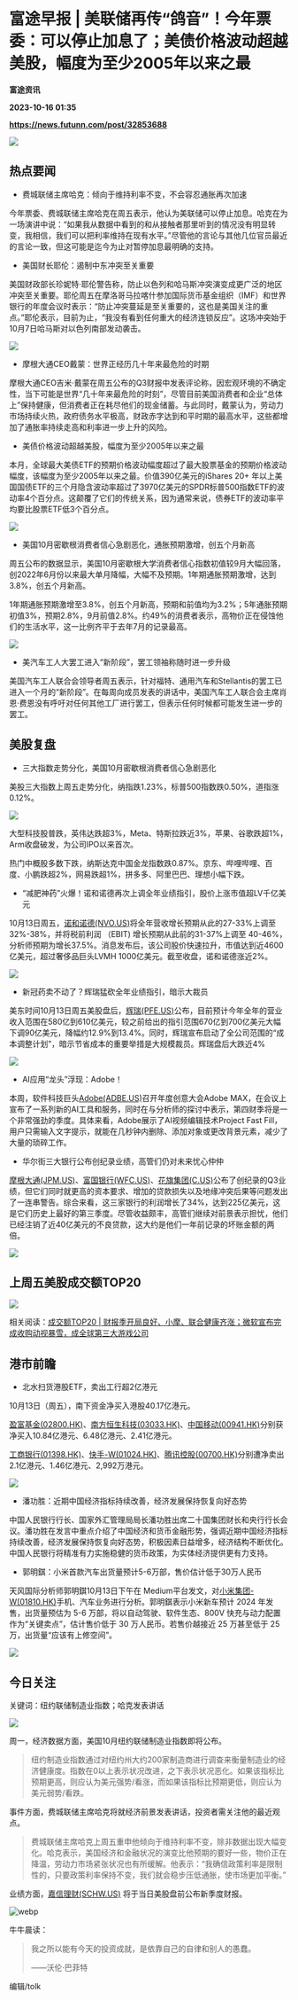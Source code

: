 # 富途早报 | 美联储再传“鸽音”！今年票委：可以停止加息了；美债价格波动超越美股，幅度为至少2005年以来之最
**富途资讯**

**2023-10-16 01:35**

**https://news.futunn.com/post/32853688**

![](https://postimg.futunn.com/16959434144682120106353.png?imageMogr2/ignore-error/1/format/webp)

热点要闻
----

*   费城联储主席哈克：倾向于维持利率不变，不会容忍通胀再次加速
    

今年票委、费城联储主席哈克在周五表示，他认为美联储可以停止加息。哈克在为一场演讲中说：“如果我从数据中看到的和从接触者那里听到的情况没有明显转变，我相信，我们可以把利率维持在现有水平。”尽管他的言论与其他几位官员最近的言论一致，但这可能是迄今为止对暂停加息最明确的支持。

*   美国财长耶伦：遏制中东冲突至关重要
    

美国财政部长珍妮特·耶伦警告称，防止以色列和哈马斯冲突演变成更广泛的地区冲突至关重要。耶伦周五在摩洛哥马拉喀什参加国际货币基金组织（IMF）和世界银行的年度会议时表示：“防止冲突蔓延是至关重要的，这也是美国关注的重点。”耶伦表示，目前为止，“我没有看到任何重大的经济连锁反应”。这场冲突始于10月7日哈马斯对以色列南部发动袭击。

![](https://postimg.futunn.com/16974124277364909560118.jpeg)

*   摩根大通CEO戴蒙：世界正经历几十年来最危险的时期
    

摩根大通CEO吉米·戴蒙在周五公布的Q3财报中发表评论称，因宏观环境的不确定性，当下可能是世界“几十年来最危险的时刻”，尽管目前美国消费者和企业“总体上”保持健康，但消费者正在耗尽他们的现金储蓄。与此同时，戴蒙认为，劳动力市场持续火热，政府债务水平极高，财政赤字达到和平时期的最高水平，这些都增加了通胀率持续走高和利率进一步上升的风险。

*   美债价格波动超越美股，幅度为至少2005年以来之最
    

本月，全球最大美债ETF的预期价格波动幅度超过了最大股票基金的预期价格波动幅度，该幅度为至少2005年以来之最。价值390亿美元的iShares 20+ 年以上美国国债ETF的三个月隐含波动率超过了3970亿美元的SPDR标普500指数ETF的波动率4个百分点。这颠覆了它们的传统关系，因为通常来说，债券ETF的波动率平均要比股票ETF低3个百分点。

![](https://postimg.futunn.com/16974123821888762211201.jpeg)

*   美国10月密歇根消费者信心急剧恶化，通胀预期激增，创五个月新高
    

周五公布的数据显示，美国10月密歇根大学消费者信心指数初值较9月大幅回落，创2022年6月份以来最大单月降幅，大幅不及预期。1年期通胀预期激增，达到3.8%，创五个月新高。

1年期通胀预期激增至3.8%，创五个月新高，预期和前值均为3.2%；5年通胀预期初值3%，预期2.8%，9月前值2.8%。约49%的消费者表示，高物价正在侵蚀他们的生活水平，这一比例齐平于去年7月的记录最高。

![](https://postimg.futunn.com/16974121367463991788772.jpeg)

*   美汽车工人大罢工进入“新阶段”，罢工领袖称随时进一步升级
    

美国汽车工人联合会领导者周五表示，针对福特、通用汽车和Stellantis的罢工已进入一个月的“新阶段”。在每周向成员发表的讲话中，美国汽车工人联合会主席肖恩·费恩没有呼吁对任何其他工厂进行罢工，但表示任何时候都可能发生进一步的罢工。

美股复盘
----

*   三大指数走势分化，美国10月密歇根消费者信心急剧恶化
    

美股三大指数上周五走势分化，纳指跌1.23%，标普500指数跌0.50%，道指涨0.12%。

![](https://postimg.futunn.com/1697413261019750784520.png)

大型科技股普跌，英伟达跌超3%，Meta、特斯拉跌近3%，苹果、谷歌跌超1%，Arm收盘破发，为公司IPO以来首次。

热门中概股多数下跌，纳斯达克中国金龙指数跌0.87%。京东、哔哩哔哩、百度、小鹏跌超2%，网易跌超1%，拼多多、阿里巴巴、理想小幅下跌。

*   “减肥神药”火爆！诺和诺德再次上调全年业绩指引，股价上涨市值超LV千亿美元
    

10月13日周五，[诺和诺德(NVO.US)](https://www.futunn.com/quote/stock?m=us&code=NVO)将全年营收增长预期从此的27-33%上调至32%-38%，并将税前利润 （EBIT) 增长预期从此前的31-37%上调至 40-46%，分析师预期为增长37.5%。消息发布后，该公司股价快速拉升，市值达到近4600亿美元，超过奢侈品巨头LVMH 1000亿美元。截至收盘，诺和诺德涨近2%。

![](https://postimg.futunn.com/1697413719611139994283.png)

*   新冠药卖不动了？辉瑞猛砍全年业绩指引，暗示大裁员
    

美东时间10月13日周五美股盘后，[辉瑞(PFE.US)](https://www.futunn.com/quote/stock?m=us&code=PFE)公布，目前预计今年全年的营业收入范围在580亿到610亿美元，较之前给出的指引范围670亿到700亿美元大幅下调90亿美元，降幅约12.9%到13.4%。同时，辉瑞宣布启动了全公司范围的“成本调整计划”，暗示节省成本的重要举措是大规模裁员。辉瑞盘后大跌近4%

![](https://postimg.futunn.com/16974138695392841384047.png)

*   AI应用“龙头”浮现：Adobe！
    

本周，软件科技巨头[Adobe(ADBE.US)](https://www.futunn.com/quote/stock?m=us&code=ADBE)召开年度创意大会Adobe MAX，在会议上宣布了一系列新的AI工具和服务，同时在与分析师的探讨中表示，第四财季将是一个非常强劲的季度。具体来看，Adobe展示了AI视频编辑技术Project Fast Fill，用户只需输入文字提示，就能在几秒钟内删除、添加对象或更改背景元素，减少了大量的琐碎工作。

*   华尔街三大银行公布创纪录业绩，高管们仍对未来忧心仲仲
    

[摩根大通(JPM.US)](https://www.futunn.com/quote/stock?m=us&code=JPM)、[富国银行(WFC.US)](https://www.futunn.com/quote/stock?m=us&code=WFC)、[花旗集团(C.US)](https://www.futunn.com/quote/stock?m=us&code=C)公布了创纪录的Q3业绩，但它们同时就更高的资本要求、增加的贷款损失以及地缘冲突后果等问题发出了一连串警告。综合来看，这三家银行的利润增长了34%，达到225亿美元，这是它们历史上最好的第三季度。尽管收益颇丰，高管们继续对前景表示担忧，他们已经注销了近40亿美元的不良贷款，这大约是他们一年前记录的坏账金额的两倍。

![](https://postimg.futunn.com/16974142012178797911485.jpeg)

上周五美股成交额TOP20
-------------

![](https://postimg.futunn.com/16974143867324812848303.png)

相关阅读：[成交额TOP20 | 财报季开局良好、小摩、联合健康齐涨；微软宣布完成收购动视暴雪，成全球第三大游戏公司](https://news.futunn.com/hk/post/32838548?src=3&report_type=market&report_id=242048&is_recommendation=0&is_recommend_pos=1&futusource=news_headline_list&level=1&data_ticket=f1ca04e45f1d4c126bc6bff8caa1b4f0)

港市前瞻
----

*   北水扫货港股ETF，卖出工行超2亿港元
    

10月13日（周五），南下资金净买入港股40.17亿港元。

[盈富基金(02800.HK)](https://www.futunn.com/quote/stock?m=hk&code=02800)、[南方恒生科技(03033.HK)](https://www.futunn.com/quote/stock?m=hk&code=03033)、[中国移动(00941.HK)](https://www.futunn.com/quote/stock?m=hk&code=00941)分别获净买入10.84亿港元、6.48亿港元、2.41亿港元。

[工商银行(01398.HK)](https://www.futunn.com/quote/stock?m=hk&code=01398)、[快手-W(01024.HK)](https://www.futunn.com/quote/stock?m=hk&code=01024)、[腾讯控股(00700.HK)](https://www.futunn.com/quote/stock?m=hk&code=00700)分别遭净卖出2.1亿港元、1.46亿港元、2,992万港元。

![](https://newsfile.futunn.com/public/NN-PersistNewsContentImage/7781/20231013/SouthNorthBoundFlowAutoNews_20231013_southbound)

*   潘功胜：近期中国经济指标持续改善，经济发展保持恢复向好态势
    

中国人民银行行长、国家外汇管理局局长潘功胜出席二十国集团财长和央行行长会议。潘功胜在发言中重点介绍了中国经济和货币金融形势，强调近期中国经济指标持续改善，经济发展保持恢复向好态势，积极因素日益增多，经济结构不断优化。中国人民银行将精准有力实施稳健的货币政策，为实体经济提供更有力支持。

*   郭明錤：小米首款汽车出货量预计5-6万部，售价估计低于30万人民币
    

天风国际分析师郭明錤10月13日下午在 Medium平台发文，对[小米集团-W(01810.HK)](https://www.futunn.com/quote/stock?m=hk&code=01810)手机、汽车业务进行分析。郭明錤表示小米新车预计 2024 年发售，出货量预估为 5-6 万部，将以自动驾驶、软件生态、800V 快充与动力配置作为“关键卖点”，估计售价低于 30 万人民币。若售价越接近 25 万甚至低于 25 万，出货量“应该有上修空间”。

![](https://postimg.futunn.com/16974140910561883188809.png)

今日关注
----

关键词：纽约联储制造业指数；哈克发表讲话

![](https://postimg.futunn.com/16973534314274506632030.jpeg)

周一，经济数据方面，美国10月纽约联储制造业指数即将公布。

> 纽约制造业指数通过对纽约州大约200家制造商进行调查来衡量制造业的经济健康度。指数在0以上表示状况改进，之下表示状况恶化。如果该指标比预期更高，则应认为美元强势/看涨，而如果该指标比预期更低，则应认为美元弱势/看跌。

事件方面，费城联储主席哈克将就经济前景发表讲话，投资者需关注他的最近观点。

> 费城联储主席哈克上周五重申他倾向于维持利率不变，除非数据出现大幅变化。哈克表示，美国经济和金融状况的演变比他预期的要好一些，物价正在降温，劳动力市场紧张状况也有所缓解。他表示：“我确信政策利率是限制性的，只要政策利率保持不变，我们就会稳步压低通胀，使市场更加平衡。”

业绩方面，[嘉信理财(SCHW.US)](https://www.futunn.com/quote/stock?m=us&code=SCHW) 将于当日美股盘前公布新季度财报。

![webp](https://emoticon.futunn.com/small_emoticon_2212/80px/008.png?imageMogr2/ignore-error/1/format/webp)

牛牛晨读：

> 我之所以能有今天的投资成就，是依靠自己的自律和别人的愚蠢。
> 
> ——沃伦·巴菲特

编辑/tolk
